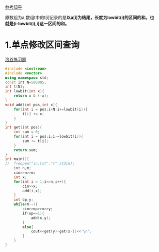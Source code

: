 [参考知乎](https://zhuanlan.zhihu.com/p/574739597)

原数组为a,数组t中的t[i]记录的是**以a[i]为结尾，长度为lowbit(i)的区间的和。也就是(i-lowbit(i),i]这一区间的和。**
# 1.单点修改区间查询
[洛谷练习题](https://www.luogu.com.cn/problem/P3374)
```cpp
#include <iostream>
#include <vector>
using namespace std;
const int N=500005;
int t[N];
int lowbit(int x){
	return x & (-x); 
}
void add(int pos,int x){
	for(int i = pos;i<N;i+=lowbit(i)){
		t[i] += x;
	}
}
int get(int pos){
	int sum = 0;
	for(int i = pos;i;i-=lowbit(i)){
		sum += t[i];
	}
	return sum;
}
int main(){
//	freopen("in.txt","r",stdin);
	int n,m;
	cin>>n>>m;
	int x;
	for(int i = 1;i<=n;i++){
		cin>>x;
		add(i,x);
	}
	int op,y;
	while(m--){
		cin>>op>>x>>y;
		if(op==1){
			add(x,y);
		}
		else{
			cout<<get(y)-get(x-1)<<'\n';
		}
	}
}

```
